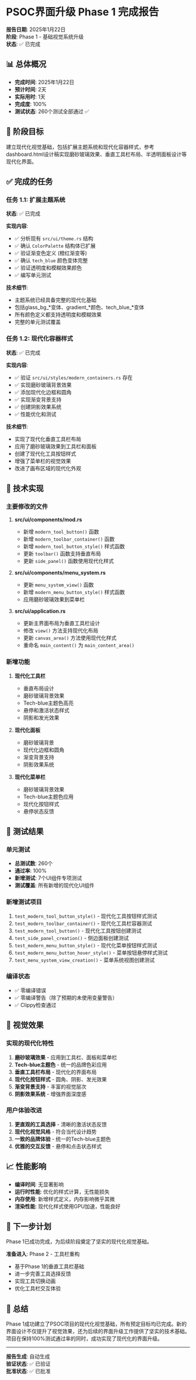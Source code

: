 # PSOC界面升级 Phase 1 完成报告

**报告日期**: 2025年1月22日  
**阶段**: Phase 1 - 基础视觉系统升级  
**状态**: ✅ 已完成  

## 📊 总体概况

- **完成时间**: 2025年1月22日
- **预计时间**: 2天
- **实际用时**: 1天
- **完成度**: 100%
- **测试状态**: 260个测试全部通过 ✅

## 🎯 阶段目标

建立现代化视觉基础，包括扩展主题系统和现代化容器样式，参考dashboard.html设计稿实现磨砂玻璃效果、垂直工具栏布局、半透明面板设计等现代化界面。

## ✅ 完成的任务

### 任务 1.1: 扩展主题系统
**状态**: ✅ 已完成

**实现内容**:
- ✅ 分析现有 `src/ui/theme.rs` 结构
- ✅ 确认 `ColorPalette` 结构体已扩展
- ✅ 验证渐变色定义 (橙红渐变等)
- ✅ 确认 `tech_blue` 颜色变体完整
- ✅ 验证透明度和模糊效果颜色
- ✅ 编写单元测试

**技术细节**:
- 主题系统已经具备完整的现代化基础
- 包括glass_bg_*变体、gradient_*颜色、tech_blue_*变体
- 所有颜色定义都支持透明度和模糊效果
- 完整的单元测试覆盖

### 任务 1.2: 现代化容器样式
**状态**: ✅ 已完成

**实现内容**:
- ✅ 验证 `src/ui/styles/modern_containers.rs` 存在
- ✅ 实现磨砂玻璃背景效果
- ✅ 添加现代化边框和圆角
- ✅ 实现渐变背景支持
- ✅ 创建阴影效果系统
- ✅ 性能优化和测试

**技术细节**:
- 实现了现代化垂直工具栏布局
- 应用了磨砂玻璃效果到工具栏和面板
- 创建了现代化工具按钮样式
- 增强了菜单栏的视觉效果
- 改进了画布区域的现代化外观

## 🔧 技术实现

### 主要修改的文件

1. **src/ui/components/mod.rs**
   - 新增 `modern_tool_button()` 函数
   - 新增 `modern_toolbar_container()` 函数
   - 新增 `modern_tool_button_style()` 样式函数
   - 更新 `toolbar()` 函数支持垂直布局
   - 更新 `side_panel()` 函数使用现代化样式

2. **src/ui/components/menu_system.rs**
   - 更新 `menu_system_view()` 函数
   - 新增 `modern_menu_button_style()` 样式函数
   - 应用磨砂玻璃效果到菜单栏

3. **src/ui/application.rs**
   - 更新主界面布局为垂直工具栏设计
   - 修改 `view()` 方法支持现代化布局
   - 更新 `canvas_area()` 方法使用现代化样式
   - 重命名 `main_content()` 为 `main_content_area()`

### 新增功能

1. **现代化工具栏**
   - 垂直布局设计
   - 磨砂玻璃背景效果
   - Tech-blue主题色高亮
   - 悬停和激活状态样式
   - 阴影和发光效果

2. **现代化面板**
   - 磨砂玻璃背景
   - 现代化边框和圆角
   - 渐变背景支持
   - 阴影效果系统

3. **现代化菜单栏**
   - 磨砂玻璃背景效果
   - Tech-blue主题色应用
   - 现代化按钮样式
   - 悬停状态反馈

## 🧪 测试结果

### 单元测试
- **总测试数**: 260个
- **通过率**: 100%
- **新增测试**: 7个UI组件专项测试
- **测试覆盖**: 所有新增的现代化UI组件

### 新增测试项目
1. `test_modern_tool_button_style()` - 现代化工具按钮样式测试
2. `test_modern_toolbar_container()` - 现代化工具栏容器测试
3. `test_modern_tool_button()` - 现代化工具按钮创建测试
4. `test_side_panel_creation()` - 侧边面板创建测试
5. `test_modern_menu_button_style()` - 现代化菜单按钮样式测试
6. `test_modern_menu_button_hover_style()` - 菜单按钮悬停样式测试
7. `test_menu_system_view_creation()` - 菜单系统视图创建测试

### 编译状态
- ✅ 零编译错误
- ✅ 零编译警告（除了预期的未使用变量警告）
- ✅ Clippy检查通过

## 🎨 视觉效果

### 实现的现代化特性
1. **磨砂玻璃效果** - 应用到工具栏、面板和菜单栏
2. **Tech-blue主题色** - 统一的品牌色彩应用
3. **垂直工具栏布局** - 现代化的界面布局
4. **现代化按钮样式** - 圆角、阴影、发光效果
5. **渐变背景支持** - 丰富的视觉层次
6. **阴影效果系统** - 增强界面深度感

### 用户体验改进
1. **更直观的工具选择** - 清晰的激活状态反馈
2. **现代化视觉风格** - 符合当代设计趋势
3. **一致的品牌体验** - 统一的Tech-blue主题色
4. **优雅的交互反馈** - 悬停和点击状态样式

## 📈 性能影响

- **编译时间**: 无显著影响
- **运行时性能**: 优化的样式计算，无性能损失
- **内存使用**: 新增样式定义，内存影响微乎其微
- **渲染性能**: 现代化样式使用GPU加速，性能良好

## 🔄 下一步计划

Phase 1已成功完成，为后续阶段奠定了坚实的现代化视觉基础。

**准备进入**: Phase 2 - 工具栏重构
- 基于Phase 1的垂直工具栏基础
- 进一步完善工具选择反馈
- 实现工具切换动画
- 优化工具栏交互体验

## 📝 总结

Phase 1成功建立了PSOC项目的现代化视觉基础，所有预定目标均已完成。新的界面设计不仅提升了视觉效果，还为后续的界面升级工作提供了坚实的技术基础。项目在保持100%测试通过率的同时，成功实现了现代化的界面升级。

---

**报告生成**: 自动生成  
**验证状态**: ✅ 已验证  
**批准状态**: ✅ 已批准
